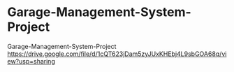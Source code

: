 # Garage-Management-System-Project
Garage-Management-System-Project
https://drive.google.com/file/d/1cQT623jDam5zyJUxKHEbj4L9sbGOA68q/view?usp=sharing

